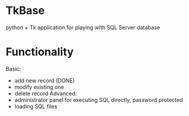 # TkBase

python + Tk application for playing with SQL Server database

# Functionality
Basic:
- add new record (DONE)
- modify existing one
- delete record
Advanced:
- administrator panel for executing SQL directly, password protected
- loading SQL files
